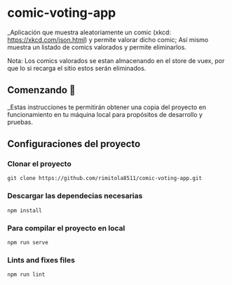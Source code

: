 # comic-voting-app
_Aplicación que muestra aleatoriamente un comic (xkcd: https://xkcd.com/json.html) y permite valorar dicho comic; Así mismo muestra un listado de comics valorados y permite eliminarlos.

Nota: Los comics valorados se estan almacenando en el store de vuex, por que lo si recarga el sitio estos serán eliminados.

## Comenzando 🚀
_Estas instrucciones te permitirán obtener una copia del proyecto en funcionamiento en tu máquina local para propósitos de desarrollo y pruebas.

## Configuraciones del proyecto

### Clonar el proyecto
```
git clone https://github.com/rimitola8511/comic-voting-app.git
```

### Descargar las dependecias necesarias
```
npm install
```

### Para compilar el proyecto en local
```
npm run serve
```

### Lints and fixes files
```
npm run lint
```
